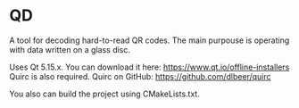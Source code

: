 # QD
A tool for decoding hard-to-read QR codes. The main purpouse is operating with data written on a glass disc.

Uses Qt 5.15.x. You can download it here: https://www.qt.io/offline-installers
Quirc is also required. Quirc on GitHub: https://github.com/dlbeer/quirc

You also can build the project using CMakeLists.txt.
